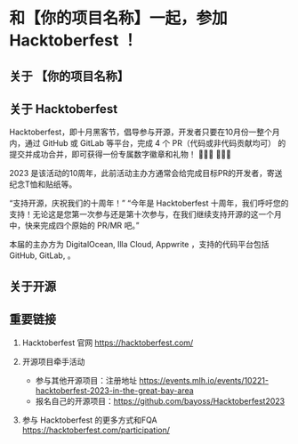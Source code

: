 # 和【你的项目名称】一起，参加 Hacktoberfest ！


## 关于 【你的项目名称】


## 关于 Hacktoberfest 

Hacktoberfest，即十月黑客节，倡导参与开源，开发者只要在10月份一整个月内，通过 GitHub 或 GitLab 等平台，完成 4 个 PR（代码或非代码贡献均可） 的提交并成功合并，即可获得一份专属数字徽章和礼物！ 🌴🌴🌴 💝💝💝

2023 是该活动的10周年，此前活动主办方通常会给完成目标PR的开发者，寄送纪念T恤和贴纸等。

“支持开源，庆祝我们的十周年！”
“今年是 Hacktoberfest 十周年，我们呼吁您的支持！无论这是您第一次参与还是第十次参与，在我们继续支持开源的这一个月中，快来完成四个原始的 PR/MR 吧。”

本届的主办方为 DigitalOcean, Illa Cloud, Appwrite ，支持的代码平台包括 GitHub, GitLab, 。

## 关于开源 



## 重要链接
1. Hacktoberfest 官网  https://hacktoberfest.com/

2. 开源项目牵手活动 
    - 参与其他开源项目：注册地址 https://events.mlh.io/events/10221-hacktoberfest-2023-in-the-great-bay-area
    - 报名自己的开源项目：https://github.com/bayoss/Hacktoberfest2023

3. 参与 Hacktoberfest 的更多方式和FQA https://hacktoberfest.com/participation/   
